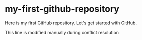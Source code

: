 # my-first-github-repository
Here is my first GitHub repository. Let's get started with GitHub.


This line is modified manually during conflict resolution 